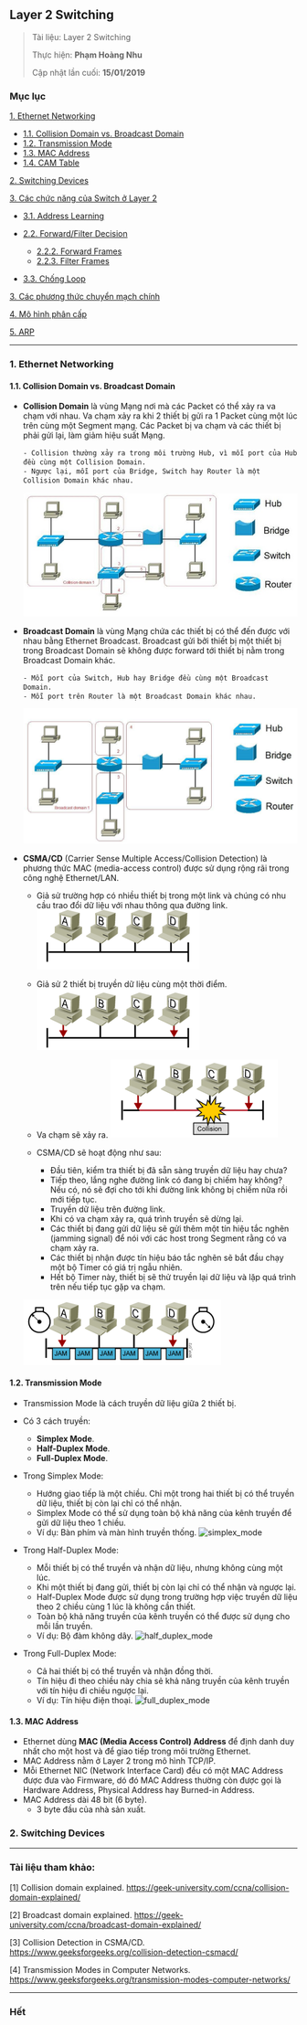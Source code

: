 ## Layer 2 Switching

> Tài liệu: Layer 2 Switching
> 
> Thực hiện: **Phạm Hoàng Nhu**
> 
> Cập nhật lần cuối: **15/01/2019**

### Mục lục
[1. Ethernet Networking](#ethernetnetworking)
- [1.1. Collision Domain vs. Broadcast Domain](#collisionvsbroadcast)
- [1.2. Transmission Mode](#transmissionmode)
- [1.3. MAC Address](#macaddress)
- [1.4. CAM Table](#camtable)

[2. Switching Devices](#switchingdevices)

[3. Các chức năng của Switch ở Layer 2](#chucnang)
- [3.1. Address Learning](#addresslearning)
	
- [2.2. Forward/Filter Decision](#forwardfilter)
	+ [2.2.2. Forward Frames](#forwardframes)
	+ [2.2.3. Filter Frames](#filterframes)
	
- [3.3. Chống Loop](#chongloop)

[3. Các phương thức chuyển mạch chính](#phuongthucchuyenmach)

[4. Mô hình phân cấp](#mohinhphancap)

[5. ARP](#arp)

---

<a name="ethernetnetworking"></a>
### 1. Ethernet Networking

<a name="collisionvsbroadcast"></a>
#### 1.1. Collision Domain vs. Broadcast Domain
* **Collision Domain** là vùng Mạng nơi mà các Packet có thể xảy ra va chạm với nhau. Va chạm xảy ra khi 2 thiết bị gửi ra 1 Packet cùng một lúc trên cùng một Segment mạng. Các Packet bị va chạm và các thiết bị phải gửi lại, làm giảm hiệu suất Mạng.
	```
	- Collision thường xảy ra trong môi trường Hub, vì mỗi port của Hub đều cùng một Collision Domain.
	- Ngược lại, mỗi port của Bridge, Switch hay Router là một Collision Domain khác nhau.
	```

	![collision](https://github.com/nhuhp/CCNA/blob/master/Layer_2_Switching/img/collision.png)

* **Broadcast Domain** là vùng Mạng chứa các thiết bị có thể đến được với nhau bằng Ethernet Broadcast. Broadcast gửi bởi thiết bị một thiết bị trong Broadcast Domain sẽ không được forward tới thiết bị nằm trong Broadcast Domain khác.
	```
	- Mỗi port của Switch, Hub hay Bridge đều cùng một Broadcast Domain.
	- Mỗi port trên Router là một Broadcast Domain khác nhau.
	```
	![broadcast](https://github.com/nhuhp/CCNA/blob/master/Layer_2_Switching/img/broadcast.png)
	
* **CSMA/CD** (Carrier Sense Multiple Access/Collision Detection) là phương thức MAC (media-access control) được sử dụng rộng rãi trong công nghệ Ethernet/LAN.
	- Giả sử trường hợp có nhiều thiết bị trong một link và chúng có nhu cầu trao đổi dữ liệu với nhau thông qua đường link.
	![csma_1](https://github.com/nhuhp/CCNA/blob/master/Layer_2_Switching/img/csma_1.png)
	
	- Giả sử 2 thiết bị truyền dữ liệu cùng một thời điểm.
	![csma_2](https://github.com/nhuhp/CCNA/blob/master/Layer_2_Switching/img/csma_2.png)
	
	- Va chạm sẽ xảy ra.
	![csma_3](https://github.com/nhuhp/CCNA/blob/master/Layer_2_Switching/img/csma_3.png)
	
	- CSMA/CD sẽ hoạt động như sau:
		+ Đầu tiên, kiểm tra thiết bị đã sẵn sàng truyền dữ liệu hay chưa?
		+ Tiếp theo, lắng nghe đường link có đang bị chiếm hay không? Nếu có, nó sẽ đợi cho tới khi đường link không bị chiếm nữa rồi mới tiếp tục.
		+ Truyền dữ liệu trên đường link.
		+ Khi có va chạm xảy ra, quá trình truyền sẽ dừng lại. 
		+ Các thiết bị đang gửi dữ liệu sẽ gửi thêm một tín hiệu tắc nghẽn (jamming signal) để nói với các host trong Segment rằng có va chạm xảy ra.
		+ Các thiết bị nhận được tín hiệu báo tắc nghẽn sẽ bắt đầu chạy một bộ Timer có giá trị ngẫu nhiên.
		+ Hết bộ Timer này, thiết bị sẽ thử truyền lại dữ liệu và lặp quá trình trên nếu tiếp tục gặp va chạm.
		
	![csma_4](https://github.com/nhuhp/CCNA/blob/master/Layer_2_Switching/img/csma_4.png)	
		
<a name="transmissionmode"></a>
#### 1.2. Transmission Mode
* Transmission Mode là cách truyền dữ liệu giữa 2 thiết bị.
* Có 3 cách truyền:
	- **Simplex Mode**.
	- **Half-Duplex Mode**.
	- **Full-Duplex Mode**.

* Trong Simplex Mode:
	- Hướng giao tiếp là một chiều. Chỉ một trong hai thiết bị có thể truyền dữ liệu, thiết bị còn lại chỉ có thể nhận.
	- Simplex Mode có thể sử dụng toàn bộ khả năng của kênh truyền để gửi dữ liệu theo 1 chiều.
	- Ví dụ: Bàn phím và màn hình truyền thống.
	![simplex_mode](https://github.com/nhuhp/CCNA/blob/master/Layer_2_Switching/img/simplex_mode.png)
	
* Trong Half-Duplex Mode:
	- Mỗi thiết bị có thể truyền và nhận dữ liệu, nhưng không cùng một lúc.
	- Khi một thiết bị đang gửi, thiết bị còn lại chỉ có thể nhận và ngược lại.
	- Half-Duplex Mode được sử dụng trong trường hợp việc truyền dữ liệu theo 2 chiều cùng 1 lúc là không cần thiết.
	- Toàn bộ khả năng truyền của kênh truyền có thể được sử dụng cho mỗi lần truyền.
	- Ví dụ: Bộ đàm không dây.
	![half_duplex_mode](https://github.com/nhuhp/CCNA/blob/master/Layer_2_Switching/img/half_duplex_mode.png)
	
* Trong Full-Duplex Mode:
	- Cả hai thiết bị có thể truyền và nhận đồng thời.
	- Tín hiệu đi theo chiều này chia sẻ khả năng truyền của kênh truyền với tín hiệu đi chiều ngược lại.
	- Ví dụ: Tín hiệu điện thoại.
	![full_duplex_mode](https://github.com/nhuhp/CCNA/blob/master/Layer_2_Switching/img/full_duplex_mode.png)

<a name="macaddress"></a>
#### 1.3. MAC Address
* Ethernet dùng **MAC (Media Access Control) Address** để định danh duy nhất cho một host và để giao tiếp trong môi trường Ethernet.
* MAC Address nằm ở Layer 2 trong mô hình TCP/IP.
* Mỗi Ethernet NIC (Network Interface Card) đều có một MAC Address được đưa vào Firmware, dó đó MAC Address thường còn được gọi là Hardware Address, Physical Address hay Burned-in Address.
* MAC Address dài 48 bit (6 byte).
	- 3 byte đầu của nhà sản xuất.
<a name="switchingdevices"></a>
### 2. Switching Devices


---

### Tài liệu tham khảo:

[1] Collision domain explained. https://geek-university.com/ccna/collision-domain-explained/

[2] Broadcast domain explained. https://geek-university.com/ccna/broadcast-domain-explained/

[3] Collision Detection in CSMA/CD. https://www.geeksforgeeks.org/collision-detection-csmacd/

[4] Transmission Modes in Computer Networks. https://www.geeksforgeeks.org/transmission-modes-computer-networks/

---

### Hết



